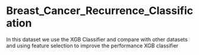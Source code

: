 # Breast_Cancer_Recurrence_Classification
 In this dataset we use the XGB Classifier and compare with other datasets and using feature selection to improve the performance XGB classifier
